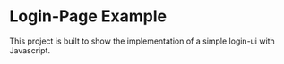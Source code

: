 # Login-Page Example

This project is built to show the implementation of a simple login-ui with Javascript.